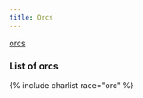```yaml
---
title: Orcs
---
```


[orcs](https://en.wikipedia.org/wiki/Orc_(Dungeons_%26_Dragons))

### List of orcs

{% include charlist race="orc" %}
